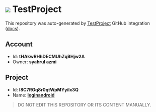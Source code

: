 # ![](https://s3.amazonaws.com/storage-static.testproject.io/logos/TP-Logo-Square.svg) TestProject

This repository was auto-generated by [TestProject](https://testproject.io) GitHub integration ([docs](https://docs.testproject.io/testproject-integrations/github-integration)).

## Account
* Id: **tHAkwRHhDECMUhZqBHjw2A**
* Owner: **syahrul azmi**

## Project
* Id: **l8C7RGq8r0qtWpMYyiIx3Q**
* Name: **[loginandroid](https://app.testproject.io/#/projects/1093205/tests)**

> DO NOT EDIT THIS REPOSITORY OR ITS CONTENT MANUALLY.